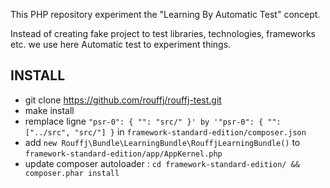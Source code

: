 This PHP repository experiment the "Learning By Automatic Test" concept.

Instead of creating fake project to test libraries, technologies, frameworks etc. we use
here Automatic test to experiment things.

INSTALL
-------

* git clone https://github.com/rouffj/rouffj-test.git
* make install
* remplace ligne `"psr-0": { "": "src/" }' by '"psr-0": { "": ["../src", "src/"] }` in `framework-standard-edition/composer.json`
* add `new Rouffj\Bundle\LearningBundle\RouffjLearningBundle()` to `framework-standard-edition/app/AppKernel.php`
* update composer autoloader : `cd framework-standard-edition/ && composer.phar install`
